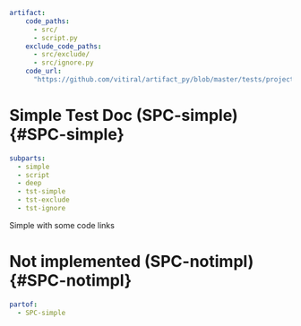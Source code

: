 ```yaml @
artifact:
    code_paths:
      - src/
      - script.py
    exclude_code_paths:
      - src/exclude/
      - src/ignore.py
    code_url:
      "https://github.com/vitiral/artifact_py/blob/master/tests/projects/simple/{file}#L{line}"
```

# Simple Test Doc (SPC-simple) {#SPC-simple}
```yaml @
subparts:
  - simple
  - script
  - deep
  - tst-simple
  - tst-exclude
  - tst-ignore
```
Simple with some code links


# Not implemented (SPC-notimpl) {#SPC-notimpl}
```yaml @
partof:
  - SPC-simple
```
